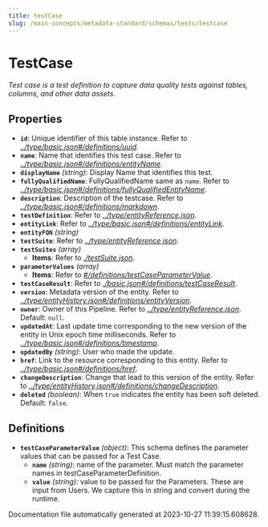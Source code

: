 ```yaml
---
title: testCase
slug: /main-concepts/metadata-standard/schemas/tests/testcase
---
```


# TestCase

*Test case is a test definition to capture data quality tests against tables, columns, and other data assets.*

## Properties

- **`id`**: Unique identifier of this table instance. Refer to *[../type/basic.json#/definitions/uuid](#/type/basic.json#/definitions/uuid)*.
- **`name`**: Name that identifies this test case. Refer to *[../type/basic.json#/definitions/entityName](#/type/basic.json#/definitions/entityName)*.
- **`displayName`** *(string)*: Display Name that identifies this test.
- **`fullyQualifiedName`**: FullyQualifiedName same as `name`. Refer to *[../type/basic.json#/definitions/fullyQualifiedEntityName](#/type/basic.json#/definitions/fullyQualifiedEntityName)*.
- **`description`**: Description of the testcase. Refer to *[../type/basic.json#/definitions/markdown](#/type/basic.json#/definitions/markdown)*.
- **`testDefinition`**: Refer to *[../type/entityReference.json](#/type/entityReference.json)*.
- **`entityLink`**: Refer to *[../type/basic.json#/definitions/entityLink](#/type/basic.json#/definitions/entityLink)*.
- **`entityFQN`** *(string)*
- **`testSuite`**: Refer to *[../type/entityReference.json](#/type/entityReference.json)*.
- **`testSuites`** *(array)*
  - **Items**: Refer to *[./testSuite.json](#testSuite.json)*.
- **`parameterValues`** *(array)*
  - **Items**: Refer to *[#/definitions/testCaseParameterValue](#definitions/testCaseParameterValue)*.
- **`testCaseResult`**: Refer to *[./basic.json#/definitions/testCaseResult](#basic.json#/definitions/testCaseResult)*.
- **`version`**: Metadata version of the entity. Refer to *[../type/entityHistory.json#/definitions/entityVersion](#/type/entityHistory.json#/definitions/entityVersion)*.
- **`owner`**: Owner of this Pipeline. Refer to *[../type/entityReference.json](#/type/entityReference.json)*. Default: `null`.
- **`updatedAt`**: Last update time corresponding to the new version of the entity in Unix epoch time milliseconds. Refer to *[../type/basic.json#/definitions/timestamp](#/type/basic.json#/definitions/timestamp)*.
- **`updatedBy`** *(string)*: User who made the update.
- **`href`**: Link to the resource corresponding to this entity. Refer to *[../type/basic.json#/definitions/href](#/type/basic.json#/definitions/href)*.
- **`changeDescription`**: Change that lead to this version of the entity. Refer to *[../type/entityHistory.json#/definitions/changeDescription](#/type/entityHistory.json#/definitions/changeDescription)*.
- **`deleted`** *(boolean)*: When `true` indicates the entity has been soft deleted. Default: `false`.
## Definitions

- <a id="definitions/testCaseParameterValue"></a>**`testCaseParameterValue`** *(object)*: This schema defines the parameter values that can be passed for a Test Case.
  - **`name`** *(string)*: name of the parameter. Must match the parameter names in testCaseParameterDefinition.
  - **`value`** *(string)*: value to be passed for the Parameters. These are input from Users. We capture this in string and convert during the runtime.


Documentation file automatically generated at 2023-10-27 11:39:15.608628.
